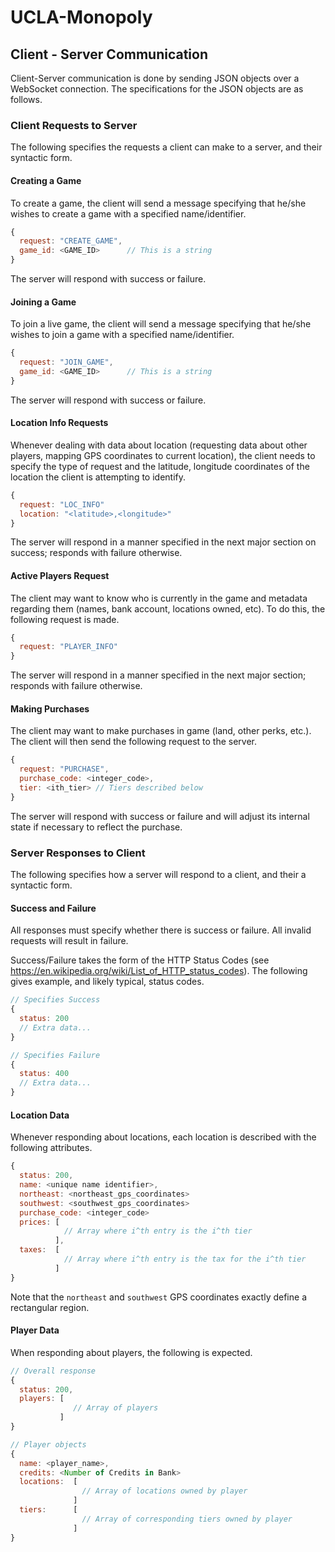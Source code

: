 # UCLA-Monopoly

## Client - Server Communication
Client-Server communication is done by sending JSON objects over a WebSocket connection. The specifications for the JSON objects are as follows.

### Client Requests to Server
The following specifies the requests a client can make to a server, and their syntactic form.

#### Creating a Game
To create a game, the client will send a message specifying that he/she wishes to create a game with a specified name/identifier.
```javascript
{
  request: "CREATE_GAME",
  game_id: <GAME_ID>      // This is a string
}
```
The server will respond with success or failure.

#### Joining a Game
To join a live game, the client will send a message specifying that he/she wishes to join a game with a specified name/identifier.
```javascript
{
  request: "JOIN_GAME",
  game_id: <GAME_ID>      // This is a string
}
```
The server will respond with success or failure.

#### Location Info Requests
Whenever dealing with data about location (requesting data about other players, mapping GPS coordinates to current location), the client needs to specify the type of request and the latitude, longitude coordinates of the location the client is attempting to identify.
```javascript
{
  request: "LOC_INFO"
  location: "<latitude>,<longitude>"
}
```
The server will respond in a manner specified in the next major section on success; responds with failure otherwise.

#### Active Players Request
The client may want to know who is currently in the game and metadata regarding them (names, bank account, locations owned, etc). To do this, the following request is made.
```javascript
{
  request: "PLAYER_INFO"
}
```
The server will respond in a manner specified in the next major section; responds with failure otherwise.

#### Making Purchases
The client may want to make purchases in game (land, other perks, etc.). The client will then send the following request to the server.
```javascript
{
  request: "PURCHASE",
  purchase_code: <integer_code>,
  tier: <ith_tier> // Tiers described below
}
```
The server will respond with success or failure and will adjust its internal state if necessary to reflect the purchase.

### Server Responses to Client
The following specifies how a server will respond to a client, and their a syntactic form.

#### Success and Failure
All responses must specify whether there is success or failure. All invalid requests will result in failure.

Success/Failure takes the form of the HTTP Status Codes (see https://en.wikipedia.org/wiki/List_of_HTTP_status_codes). The following gives example, and likely typical, status codes.

```javascript
// Specifies Success
{
  status: 200
  // Extra data...
}

// Specifies Failure
{
  status: 400
  // Extra data...
}
```

#### Location Data
Whenever responding about locations, each location is described with the following attributes.

```javascript
{
  status: 200,
  name: <unique name identifier>,
  northeast: <northeast_gps_coordinates>
  southwest: <southwest_gps_coordinates>
  purchase_code: <integer_code>
  prices: [
            // Array where i^th entry is the i^th tier
          ],
  taxes:  [
            // Array where i^th entry is the tax for the i^th tier
          ]
}
```
Note that the `northeast` and `southwest` GPS coordinates exactly define a rectangular region.

#### Player Data
When responding about players, the following is expected.

```javascript
// Overall response
{
  status: 200,
  players: [
              // Array of players
           ]
}

// Player objects
{
  name: <player_name>,
  credits: <Number of Credits in Bank>
  locations:  [
                // Array of locations owned by player
              ]
  tiers:      [
                // Array of corresponding tiers owned by player
              ]
}
```
